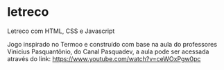 # letreco
Letreco com HTML, CSS e Javascript

Jogo inspirado no Termoo e construído com base na aula do professores Vinicius Pasquantônio, do Canal Pasquadev, a aula pode ser acessada através do link: https://www.youtube.com/watch?v=ceWOxPgw0pc
